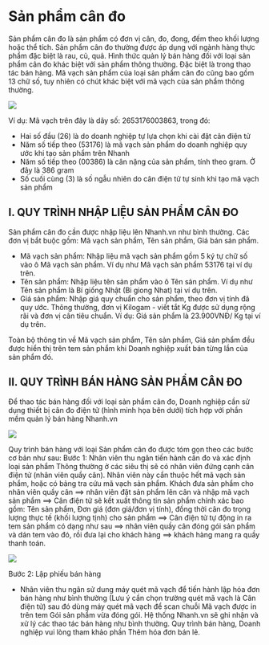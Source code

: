 # Sản phẩm cân đo
Sản phẩm cân đo là sản phẩm có đơn vị cân, đo, đong, đếm theo khối lượng hoặc thể tích.
Sản phẩm cân đo thường được áp dụng với ngành hàng thực phẩm đặc biệt là rau, củ, quả. Hình thức quản lý bán hàng đối với loại sản phẩm cân đo khác biệt với sản phẩm thông thường. Đặc biệt là trong thao tác bán hàng.
Mã vạch sản phẩm của loại sản phẩm cân đo cũng bao gồm 13 chữ số, tuy nhiên có chút khác biệt với mã vạch của sản phẩm thông thường.

![](https://raw.githubusercontent.com/nhanhapi/manual/master/docs/san-pham/img/sp-ynghia-spcando-1.png)

Ví dụ: Mã vạch trên đây là dãy số: 2653176003863, trong đó:

* Hai số đầu (26) là do doanh nghiệp tự lựa chọn khi cài đặt cân điện tử
* Năm số tiếp theo (53176) là mã vạch sản phẩm do doanh nghiệp quy ước khi tạo sản phẩm trên Nhanh
* Năm số tiếp theo (00386) là cân nặng của sản phẩm, tính theo gram. Ở đây là 386 gram
* Số cuối cùng (3) là số ngẫu nhiên do cân điện tử tự sinh khi tạo mã vạch sản phẩm

## I. QUY TRÌNH NHẬP LIỆU SẢN PHẨM CÂN ĐO
Sản phẩm cân đo cần được nhập liệu lên Nhanh.vn như bình thường. Các đơn vị bắt buộc gồm: Mã vạch sản phẩm, Tên sản phẩm, Giá bán sản phẩm.
- Mã vạch sản phẩm: Nhập liệu mã vạch sản phẩm gồm 5 ký tự chữ số vào ô Mã vạch sản phẩm. Ví dụ như Mã vạch sản phẩm 53176 tại ví dụ trên.
- Tên sản phẩm: Nhập liệu tên sản phẩm vào ô Tên sản phẩm. Ví dụ như Tên sản phẩm là Bí giống Nhật (Bi giong Nhat) tại ví dụ trên.
- Giá sản phẩm: Nhập giá quy chuẩn cho sản phẩm, theo đơn vị tính đã quy ước. Thông thường, đơn vị Kilogam - viết tắt Kg được sử dụng rộng rãi và đơn vị cân tiêu chuẩn. Ví dụ: Giá sản phẩm là 23.900VNĐ/ Kg tại ví dụ trên.

Toàn bộ thông tin về Mã vạch sản phẩm, Tên sản phẩm, Giá sản phẩm đều được hiển thị trên tem sản phẩm khi Doanh nghiệp xuất bán từng lần của sản phẩm đó.
## II. QUY TRÌNH BÁN HÀNG SẢN PHẨM CÂN ĐO
Để thao tác bán hàng đối với loại sản phẩm cân đo, Doanh nghiệp cần sử dụng thiết bị cân đo điện tử (hình minh họa bên dưới) tích hợp với phần mềm quản lý bán hàng Nhanh.vn

![](https://raw.githubusercontent.com/nhanhapi/manual/master/docs/san-pham/img/sp-ynghia-spcando-2.png)

Quy trình bán hàng với loại Sản phẩm cân đo được tóm gọn theo các bước cơ bản như sau:
Bước 1: Nhân viên thu ngân tiến hành cân đo và xác định loại sản phẩm
Thông thường ở các siêu thị sẽ có nhân viên đứng cạnh cân điện tử (nhân viên quầy cân). Nhân viên này cần thuộc hết mã vạch sản phẩm, hoặc có bảng tra cứu mã vạch sản phẩm.
Khách đưa sản phẩm cho nhân viên quầy cân
==> nhân viên đặt sản phẩm lên cân và nhập mã vạch sản phẩm
==> Cân điện tử sẽ kết xuất thông tin sản phẩm chính xác bao gồm: Tên sản phẩm, Đơn giá (đơn giá/đơn vị tính), đồng thời cân đo trọng lượng thực tế (khối lượng tịnh) cho sản phẩm
==> Cân điện tử tự động in ra tem sản phẩm có dạng như sau
==> nhân viên quầy cân đóng gói sản phẩm và dán tem vào đó, rồi đưa lại cho khách hàng ==> khách hàng mang ra quầy thanh toán.

![](https://raw.githubusercontent.com/nhanhapi/manual/master/docs/san-pham/img/sp-ynghia-spcando-3.png)

Bước 2: Lập phiếu bán hàng
- Nhân viên thu ngân sử dung máy quét mã vạch để tiến hành lập hóa đơn bán hàng như bình thường (Lưu ý cần chọn trường quét mã vạch là Cân điện tử)
sau đó dùng máy quét mã vạch để scan chuỗi Mã vạch được in trên tem Gói sản phẩm vừa đóng gói.
Hệ thống Nhanh.vn sẽ ghi nhận và xử lý các thao tác bán hàng như bình thường.
Quy trình bán hàng, Doanh nghiệp vui lòng tham khảo phần Thêm hóa đơn bán lẻ.


